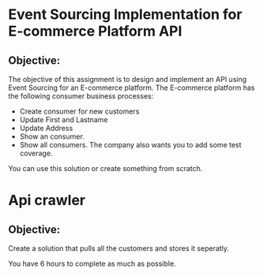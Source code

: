 # Event Sourcing Implementation for E-commerce Platform API

## Objective:
The objective of this assignment is to design and implement an API using Event Sourcing for an E-commerce platform. 
The E-commerce platform has the following consumer business processes:
* Create consumer for new customers
* Update First and Lastname
* Update Address
* Show an consumer.
* Show all consumers.
The company also wants you to add some test coverage.

You can use this solution or create something from scratch.

# Api crawler

## Objective:
Create a solution that pulls all the customers and stores it seperatly.

You have 6 hours to complete as much as possible.
